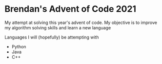 # Brendan's Advent of Code 2021

My attempt at solving this year's advent of code. My objective is to improve my algorithm solving skills and learn a new language 

Languages I will (hopefully) be attempting with

* Python
* Java
* C++
